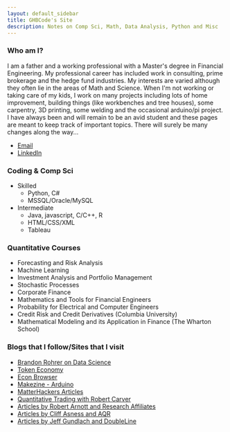 ```yaml
---
layout: default_sidebar
title: GHBCode's Site
description: Notes on Comp Sci, Math, Data Analysis, Python and Misc
---
```


### Who am I? 
I am a father and a working professional with a Master's degree in Financial Engineering. My professional career has included work in consulting, prime brokerage and the hedge fund industries. My interests are varied although they often lie in the areas of Math and Science. When I'm not working or taking care of my kids, I work on many projects including lots of home improvement, building things (like workbenches and tree houses), some carpentry, 3D printing, some welding and the occasional arduino/pi project. I have always been and will remain to be an avid student and these pages are meant to keep track of important topics. There will surely be many changes along the way...

* [Email](mailto:ghbcode@gmail.com)
* [LinkedIn](https://www.linkedin.com/in/gonzalobricenosf)

### Coding & Comp Sci
* Skilled
  * Python, C#
  * MSSQL/Oracle/MySQL
* Intermediate
  * Java, javascript, C/C++, R
  * HTML/CSS/XML
  * Tableau

### Quantitative Courses
* Forecasting and Risk Analysis
* Machine Learning
* Investment Analysis and Portfolio Management
* Stochastic Processes
* Corporate Finance
* Mathematics and Tools for Financial Engineers
* Probability for Electrical and Computer Engineers
* Credit Risk and Credit Derivatives (Columbia University)
* Mathematical Modeling and its Application in Finance (The Wharton School)

### Blogs that I follow/Sites that I visit
* [Brandon Rohrer on Data Science](https://brohrer.github.io/blog.html)
* [Token Economy](https://tokeneconomy.co/)
* [Econ Browser](http://econbrowser.com/)
* [Makezine - Arduino](https://makezine.com/category/technology/arduino/)
* [MatterHackers Articles](https://www.matterhackers.com/articles/)
* [Quantitative Trading with Robert Carver](https://qoppac.blogspot.com/2015/12/pysystemtrade.html)
* [Articles by Robert Arnott and Research Affiliates](https://www.researchaffiliates.com/en_us/insights/publications.html)
* [Articles by Cliff Asness and AQR](https://www.aqr.com/Insights/Research/White-Papers)
* [Articles by Jeff Gundlach and DoubleLine](https://doubleline.com/category/articles/)